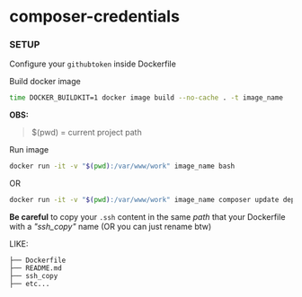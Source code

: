# composer-credentials

### SETUP
Configure your `githubtoken` inside Dockerfile

Build docker image
```bash
time DOCKER_BUILDKIT=1 docker image build --no-cache . -t image_name
```

**OBS:**
>$(pwd) = current project path

Run image
```bash
docker run -it -v "$(pwd):/var/www/work" image_name bash
```
OR
```bash
docker run -it -v "$(pwd):/var/www/work" image_name composer update dependency/dependencyName --ignore-platform-reqs
```

**Be careful** to copy your `.ssh` content in the same *path* that your Dockerfile with a *"ssh_copy"* name (OR you can just rename btw)

LIKE:
```
├── Dockerfile
├── README.md
├── ssh_copy
├── etc...
```


